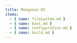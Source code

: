 ```yaml
---
title: Mongoose OS
items:
  - { name: filesystem.md }
  - { name: boot.md }
  - { name: configuration.md }
  - { name: build.md }
---
```

